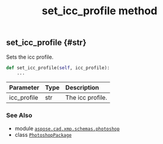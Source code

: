 ﻿---
title: set_icc_profile method
second_title: Aspose.CAD for Python via .NET API References
description: 
type: docs
weight: 180
url: /python-net/aspose.cad.xmp.schemas.photoshop/photoshoppackage/set_icc_profile/
is_root: false
---

## set_icc_profile {#str}

Sets the icc profile.



```python
def set_icc_profile(self, icc_profile):
    ...
```


| Parameter | Type | Description |
| :- | :- | :- |
| icc_profile | str | The icc profile. |



### See Also
* module [`aspose.cad.xmp.schemas.photoshop`](../../)
* class [`PhotoshopPackage`](/cad/python-net/aspose.cad.xmp.schemas.photoshop/photoshoppackage)
